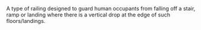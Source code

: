 A type of railing designed to guard human occupants from falling off a stair, ramp or landing where there is a vertical drop at the edge of such floors/landings.